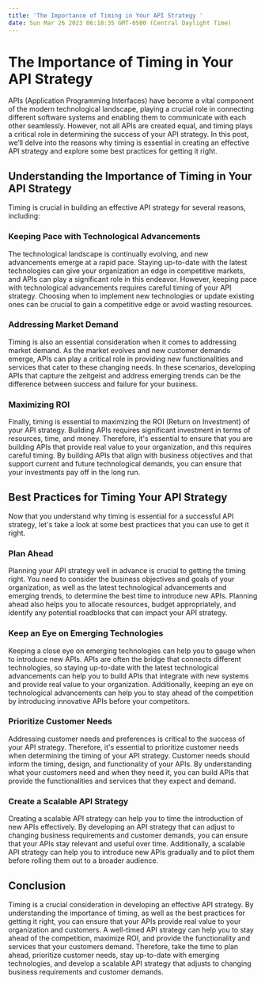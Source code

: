```yaml
---
title: 'The Importance of Timing in Your API Strategy '
date: Sun Mar 26 2023 06:18:35 GMT-0500 (Central Daylight Time)
---
```


# The Importance of Timing in Your API Strategy

APIs (Application Programming Interfaces) have become a vital component of the modern technological landscape, playing a crucial role in connecting different software systems and enabling them to communicate with each other seamlessly. However, not all APIs are created equal, and timing plays a critical role in determining the success of your API strategy. In this post, we’ll delve into the reasons why timing is essential in creating an effective API strategy and explore some best practices for getting it right.

## Understanding the Importance of Timing in Your API Strategy

Timing is crucial in building an effective API strategy for several reasons, including:

### Keeping Pace with Technological Advancements

The technological landscape is continually evolving, and new advancements emerge at a rapid pace. Staying up-to-date with the latest technologies can give your organization an edge in competitive markets, and APIs can play a significant role in this endeavor. However, keeping pace with technological advancements requires careful timing of your API strategy. Choosing when to implement new technologies or update existing ones can be crucial to gain a competitive edge or avoid wasting resources.

### Addressing Market Demand

Timing is also an essential consideration when it comes to addressing market demand. As the market evolves and new customer demands emerge, APIs can play a critical role in providing new functionalities and services that cater to these changing needs. In these scenarios, developing APIs that capture the zeitgeist and address emerging trends can be the difference between success and failure for your business.

### Maximizing ROI

Finally, timing is essential to maximizing the ROI (Return on Investment) of your API strategy. Building APIs requires significant investment in terms of resources, time, and money. Therefore, it's essential to ensure that you are building APIs that provide real value to your organization, and this requires careful timing. By building APIs that align with business objectives and that support current and future technological demands, you can ensure that your investments pay off in the long run.

## Best Practices for Timing Your API Strategy

Now that you understand why timing is essential for a successful API strategy, let's take a look at some best practices that you can use to get it right.

### Plan Ahead

Planning your API strategy well in advance is crucial to getting the timing right. You need to consider the business objectives and goals of your organization, as well as the latest technological advancements and emerging trends, to determine the best time to introduce new APIs. Planning ahead also helps you to allocate resources, budget appropriately, and identify any potential roadblocks that can impact your API strategy.

### Keep an Eye on Emerging Technologies

Keeping a close eye on emerging technologies can help you to gauge when to introduce new APIs. APIs are often the bridge that connects different technologies, so staying up-to-date with the latest technological advancements can help you to build APIs that integrate with new systems and provide real value to your organization. Additionally, keeping an eye on technological advancements can help you to stay ahead of the competition by introducing innovative APIs before your competitors.

### Prioritize Customer Needs

Addressing customer needs and preferences is critical to the success of your API strategy. Therefore, it's essential to prioritize customer needs when determining the timing of your API strategy. Customer needs should inform the timing, design, and functionality of your APIs. By understanding what your customers need and when they need it, you can build APIs that provide the functionalities and services that they expect and demand.

### Create a Scalable API Strategy

Creating a scalable API strategy can help you to time the introduction of new APIs effectively. By developing an API strategy that can adjust to changing business requirements and customer demands, you can ensure that your APIs stay relevant and useful over time. Additionally, a scalable API strategy can help you to introduce new APIs gradually and to pilot them before rolling them out to a broader audience.

## Conclusion

Timing is a crucial consideration in developing an effective API strategy. By understanding the importance of timing, as well as the best practices for getting it right, you can ensure that your APIs provide real value to your organization and customers. A well-timed API strategy can help you to stay ahead of the competition, maximize ROI, and provide the functionality and services that your customers demand. Therefore, take the time to plan ahead, prioritize customer needs, stay up-to-date with emerging technologies, and develop a scalable API strategy that adjusts to changing business requirements and customer demands.
